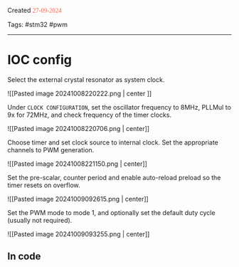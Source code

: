 
Created <font style="color:tomato; font-family:Consolas;">27-09-2024</font>

Tags: #stm32 #pwm

****

# IOC config

Select the external crystal resonator as system clock.

![[Pasted image 20241008220222.png | center ]]

Under `CLOCK CONFIGURATION`, set the oscillator frequency to 8MHz, PLLMul to 9x for 72MHz, and check frequency of the timer clocks.

![[Pasted image 20241008220706.png | center]]

Choose timer and set clock source to internal clock. Set the appropriate channels to PWM generation.

![[Pasted image 20241008221150.png | center]]

Set the pre-scalar, counter period and enable auto-reload preload so the timer resets on overflow.

![[Pasted image 20241009092615.png | center]]

Set the PWM mode to mode 1, and optionally set the default duty cycle (usually not required).

![[Pasted image 20241009093255.png | center]]



## In code

